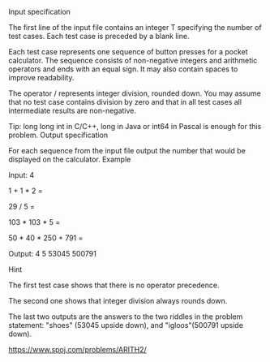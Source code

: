 Input specification

The first line of the input file contains an integer T specifying the number of test cases. Each test case is preceded by a blank line.

Each test case represents one sequence of button presses for a pocket calculator. The sequence consists of non-negative integers and arithmetic operators and ends with an equal sign. It may also contain spaces to improve readability.

The operator / represents integer division, rounded down. You may assume that no test case contains division by zero and that in all test cases all intermediate results are non-negative.

Tip: long long int in C/C++, long in Java or int64 in Pascal is enough for this problem.
Output specification

For each sequence from the input file output the number that would be displayed on the calculator.
Example

Input:
4

1 + 1 * 2 =

29 / 5 =

103 * 103 * 5 =

50 * 40 * 250 + 791 =

Output:
4
5
53045
500791

Hint

The first test case shows that there is no operator precedence.

The second one shows that integer division always rounds down.

The last two outputs are the answers to the two riddles in the problem statement: "shoes" (53045 upside down), and "igloos"(500791 upside down).


https://www.spoj.com/problems/ARITH2/
